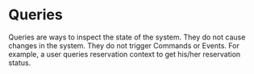 # Queries

Queries are ways to inspect the state of the system. 
They do not cause changes in the system. 
They do not trigger Commands or Events.
For example, a user queries reservation context to get his/her reservation status.